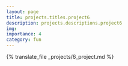 ```yaml
---
layout: page
title: projects.titles.project6
description: projects.descriptions.project6
img:
importance: 4
category: fun
---
```


{% translate_file _projects/6_project.md %}